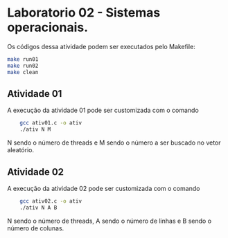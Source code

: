 # Laboratorio 02 - Sistemas operacionais.


Os códigos dessa atividade podem ser executados pelo Makefile:
```bash
make run01
make run02
make clean
```

## Atividade 01
A execução da atividade 01 pode ser customizada com o comando 
```bash
	gcc ativ01.c -o ativ
	./ativ N M
```
N sendo o número de threads e M sendo o número a ser buscado no vetor aleatório.

## Atividade 02
A execução da atividade 02 pode ser customizada com o comando 
```bash
	gcc ativ02.c -o ativ
	./ativ N A B
```
N sendo o número de threads, A sendo o número de linhas e B sendo o número de colunas.